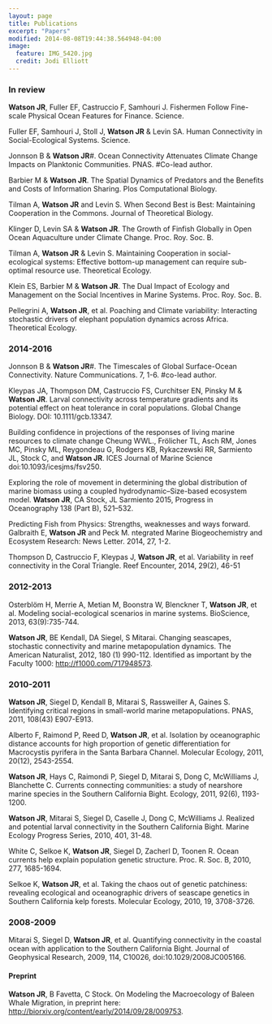 ```yaml
---
layout: page
title: Publications
excerpt: "Papers"
modified: 2014-08-08T19:44:38.564948-04:00
image:
  feature: IMG_5420.jpg
  credit: Jodi Elliott
---
```


### In review
 **Watson JR**, Fuller EF, Castruccio F, Samhouri J. Fishermen Follow Fine-scale Physical Ocean Features for Finance. Science.

Fuller EF, Samhouri J, Stoll J,  **Watson JR** & Levin SA. Human Connectivity in Social-Ecological Systems. Science.

Jonnson B &  **Watson JR**#. Ocean Connectivity Attenuates Climate Change Impacts on Planktonic Communities. PNAS. #Co-lead author.

Barbier M &  **Watson JR**. The Spatial Dynamics of Predators and the Benefits and Costs of Information Sharing. Plos Computational Biology.

Tilman A,  **Watson JR** and Levin S. When Second Best is Best: Maintaining Cooperation in the Commons. Journal of Theoretical Biology.

Klinger D, Levin SA &  **Watson JR**. The Growth of Finfish Globally in Open Ocean Aquaculture under Climate Change. Proc. Roy. Soc. B.

Tilman A,  **Watson JR** & Levin S. Maintaining Cooperation in social-ecological systems: Effective bottom-up management can require sub-optimal resource use. Theoretical Ecology.

Klein ES, Barbier M &  **Watson JR**. The Dual Impact of Ecology and Management on the Social Incentives in Marine Systems. Proc. Roy. Soc. B.

Pellegrini A,  **Watson JR**, et al. Poaching and Climate variability: Interacting stochastic drivers of elephant population dynamics across Africa. Theoretical Ecology.

### 2014-2016
Jonnson B &  **Watson JR**#. The Timescales of Global Surface-Ocean Connectivity. Nature Communications. 7, 1-6. #co-lead author.

Kleypas JA, Thompson DM, Castruccio FS, Curchitser EN, Pinsky M &  **Watson JR**. Larval connectivity across temperature gradients and its potential effect on heat tolerance in coral populations. Global Change Biology. DOI: 10.1111/gcb.13347.

Building confidence in projections of the responses of living marine resources to climate change
Cheung WWL., Frölicher TL, Asch RM, Jones MC, Pinsky ML, Reygondeau G, Rodgers KB, Rykaczewski RR, Sarmiento JL, Stock C, and  **Watson JR**. ICES Journal of Marine Science doi:10.1093/icesjms/fsv250.

Exploring the role of movement in determining the global distribution of marine biomass using a coupled hydrodynamic–Size-based ecosystem model.  **Watson JR**, CA Stock, JL Sarmiento
2015, Progress in Oceanography 138 (Part B), 521–532.

Predicting Fish from Physics: Strengths, weaknesses and ways forward. Galbraith E,  **Watson JR** and Peck M. ntegrated Marine Biogeochemistry and Ecosystem Research: News Letter. 2014, 27, 1-2.

Thompson D, Castruccio F, Kleypas J,  **Watson JR**, et al. Variability in reef connectivity in the Coral Triangle. Reef Encounter, 2014, 29(2), 46-51

### 2012-2013
Osterblöm H, Merrie A, Metian M, Boonstra W, Blenckner T,  **Watson JR**, et al. Modeling social-ecological scenarios in marine systems. BioScience, 2013, 63(9):735-744.

 **Watson JR**, BE Kendall, DA Siegel, S Mitarai. Changing seascapes, stochastic connectivity and marine metapopulation dynamics. The American Naturalist, 2012, 180 (1) 990-112. Identified as important by the Faculty 1000: http://f1000.com/717948573.

### 2010-2011
 **Watson JR**, Siegel D, Kendall B, Mitarai S, Rassweiller A, Gaines S. Identifying critical regions in small-world marine metapopulations. PNAS, 2011, 108(43) E907-E913.

Alberto F, Raimond P, Reed D,  **Watson JR**, et al. Isolation by oceanographic distance accounts for high proportion of genetic differentiation for Macrocystis pyrifera in the Santa Barbara Channel. Molecular Ecology, 2011, 20(12), 2543-2554.

 **Watson JR**, Hays C, Raimondi P, Siegel D, Mitarai S, Dong C, McWilliams J, Blanchette C. Currents connecting communities: a study of nearshore marine species in the Southern California Bight. Ecology, 2011, 92(6), 1193-1200.

 **Watson JR**, Mitarai S, Siegel D, Caselle J, Dong C, McWilliams J. Realized and potential larval connectivity in the Southern California Bight. Marine Ecology Progress Series, 2010, 401, 31-48.

White C, Selkoe K,  **Watson JR**, Siegel D, Zacherl D, Toonen R. Ocean currents help explain population genetic structure. Proc. R. Soc. B, 2010, 277, 1685-1694.

Selkoe K,  **Watson JR**, et al. Taking the chaos out of genetic patchiness: revealing ecological and oceanographic drivers of seascape genetics in Southern California kelp forests. Molecular Ecology, 2010, 19, 3708-3726.

### 2008-2009
Mitarai S, Siegel D,  **Watson JR**, et al. Quantifying connectivity in the coastal ocean with application to the Southern California Bight. Journal of Geophysical Research, 2009, 114, C10026, doi:10.1029/2008JC005166.

#### Preprint
 **Watson JR**, B Favetta, C Stock. On Modeling the Macroecology of Baleen Whale Migration, in preprint here: http://biorxiv.org/content/early/2014/09/28/009753.


